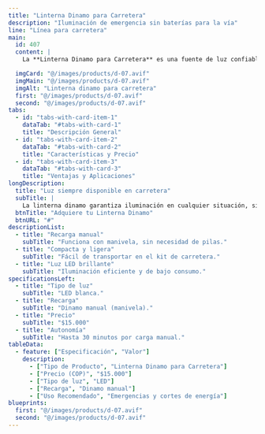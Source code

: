 ```yaml
---
title: "Linterna Dinamo para Carretera"
description: "Iluminación de emergencia sin baterías para la vía"
line: "Línea para carretera"
main:
  id: 407
  content: |
    La **Linterna Dinamo para Carretera** es una fuente de luz confiable que no depende de baterías, ideal para emergencias nocturnas o cortes de energía en carretera. Se recarga manualmente mediante una manivela.

  imgCard: "@/images/products/d-07.avif"
  imgMain: "@/images/products/d-07.avif"
  imgAlt: "Linterna dinamo para carretera"
  first: "@/images/products/d-07.avif"
  second: "@/images/products/d-07.avif"
tabs:
  - id: "tabs-with-card-item-1"
    dataTab: "#tabs-with-card-1"
    title: "Descripción General"
  - id: "tabs-with-card-item-2"
    dataTab: "#tabs-with-card-2"
    title: "Características y Precio"
  - id: "tabs-with-card-item-3"
    dataTab: "#tabs-with-card-3"
    title: "Ventajas y Aplicaciones"
longDescription:
  title: "Luz siempre disponible en carretera"
  subTitle: |
    La linterna dinamo garantiza iluminación en cualquier situación, sin preocuparse por el estado de las baterías. Es ecológica y fácil de usar.
  btnTitle: "Adquiere tu Linterna Dinamo"
  btnURL: "#"
descriptionList:
  - title: "Recarga manual"
    subTitle: "Funciona con manivela, sin necesidad de pilas."
  - title: "Compacta y ligera"
    subTitle: "Fácil de transportar en el kit de carretera."
  - title: "Luz LED brillante"
    subTitle: "Iluminación eficiente y de bajo consumo."
specificationsLeft:
  - title: "Tipo de luz"
    subTitle: "LED blanca."
  - title: "Recarga"
    subTitle: "Dinamo manual (manivela)."
  - title: "Precio"
    subTitle: "$15.000"
  - title: "Autonomía"
    subTitle: "Hasta 30 minutos por carga manual."
tableData:
  - feature: ["Especificación", "Valor"]
    description:
      - ["Tipo de Producto", "Linterna Dinamo para Carretera"]
      - ["Precio (COP)", "$15.000"]
      - ["Tipo de luz", "LED"]
      - ["Recarga", "Dinamo manual"]
      - ["Uso Recomendado", "Emergencias y cortes de energía"]
blueprints:
  first: "@/images/products/d-07.avif"
  second: "@/images/products/d-07.avif"
---
```


